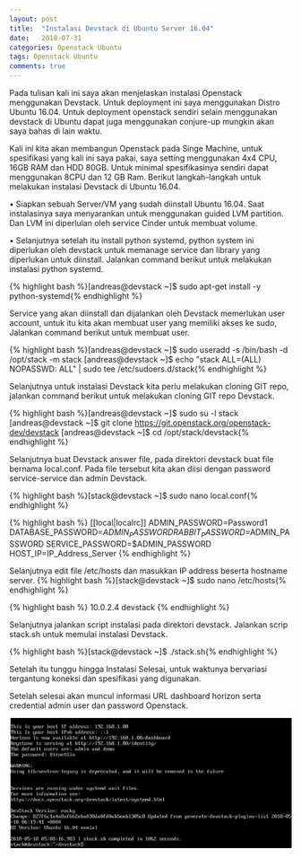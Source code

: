```yaml
---
layout: post
title:  "Instalasi Devstack di Ubuntu Server 16.04"
date:   2018-07-31
categories: Openstack Ubuntu
tags: Openstack Ubuntu
comments: true
---
```


Pada tulisan kali ini saya akan menjelaskan instalasi Openstack menggunakan Devstack. Untuk deployment ini saya menggunakan Distro Ubuntu 16.04. Untuk deployment openstack sendiri selain menggunakan devstack di Ubuntu dapat juga menggunakan conjure-up mungkin akan saya bahas di lain waktu. 

Kali ini kita akan membangun Openstack pada Singe Machine, untuk spesifikasi yang kali ini saya pakai, saya setting menggunakan 4x4 CPU, 16GB RAM dan HDD 80GB. Untuk minimal spesifikasinya sendiri dapat menggunakan 8CPU dan 12 GB Ram. 
Berikut langkah-langkah untuk melakukan instalasi Devstack di Ubuntu 16.04.

•	Siapkan sebuah Server/VM yang sudah diinstall Ubuntu 16.04. Saat instalasinya saya menyarankan untuk menggunakan guided LVM partition. Dan LVM ini diperlulan oleh service Cinder untuk membuat volume.

•	Selanjutnya setelah itu install python systemd, python system ini diperlukan oleh devstack untuk memanage service dan library yang diperlukan untuk diinstall. Jalankan command berikut untuk melakukan instalasi python systemd.

{% highlight bash %}[andreas@devstack ~]$ sudo apt-get install -y python-systemd{% endhighlight %}

Service yang akan diinstall dan dijalankan oleh Devstack memerlukan user account, untuk itu kita akan membuat user yang memiliki akses ke sudo, Jalankan command berikut untuk membuat user.

{% highlight bash %}[andreas@devstack ~]$ sudo useradd -s /bin/bash -d /opt/stack -m stack
[andreas@devstack ~]$ echo "stack ALL=(ALL) NOPASSWD: ALL" | sudo tee /etc/sudoers.d/stack{% endhighlight %}

Selanjutnya untuk instalasi Devstack kita perlu melakukan cloning GIT repo, jalankan command berikut untuk melakukan cloning GIT repo Devstack.

{% highlight bash %}[andreas@devstack ~]$ sudo su -l stack
[andreas@devstack ~]$ git clone https://git.openstack.org/openstack-dev/devstack
[andreas@devstack ~]$ cd /opt/stack/devstack{% endhighlight %}

Selanjutnya buat Devstack answer file, pada direktori devstack buat file bernama local.conf. Pada file tersebut kita akan diisi dengan password service-service dan admin Devstack.

{% highlight bash %}[stack@devstack ~]$ sudo nano local.conf{% endhighlight %}

{% highlight bash %}
[[local|localrc]]
ADMIN_PASSWORD=Password1
DATABASE_PASSWORD=$ADMIN_PASSWORD
RABBIT_PASSWORD=$ADMIN_PASSWORD
SERVICE_PASSWORD=$ADMIN_PASSWORD
HOST_IP=IP_Address_Server
{% endhighlight %}

Selanjutnya edit file /etc/hosts dan masukkan IP address beserta hostname server.
{% highlight bash %}[stack@devstack ~]$ sudo nano /etc/hosts{% endhighlight %}

{% highlight bash %}
10.0.2.4  devstack
{% endhighlight %}

Selanjutnya jalankan script instalasi pada direktori devstack. Jalankan scrip stack.sh untuk memulai instalasi Devstack.

{% highlight bash %}[stack@devstack ~]$ ./stack.sh{% endhighlight %}

Setelah itu tunggu hingga Instalasi Selesai, untuk waktunya bervariasi tergantung koneksi dan spesifikasi yang digunakan. 

Setelah selesai akan muncul informasi URL dashboard horizon serta credential admin user dan password Openstack.

![Devstask Pic](../images/devstack.png)


